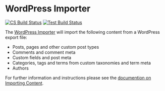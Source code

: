 # WordPress Importer

[![CS Build Status](https://github.com/WordPress/wordpress-importer/actions/workflows/cs.yml/badge.svg)](https://github.com/WordPress/wordpress-importer/actions?query=workflow%3ACS)
[![Test Build Status](https://github.com/WordPress/wordpress-importer/actions/workflows/test.yml/badge.svg)](https://github.com/WordPress/wordpress-importer/actions?query=workflow%3ATest)

The [WordPress Importer](https://wordpress.org/plugins/wordpress-importer/) will import the following content from a WordPress export file:

* Posts, pages and other custom post types
* Comments and comment meta
* Custom fields and post meta
* Categories, tags and terms from custom taxonomies and term meta
* Authors

For further information and instructions please see the [documention on Importing Content](https://wordpress.org/support/article/importing-content/#wordpress).
